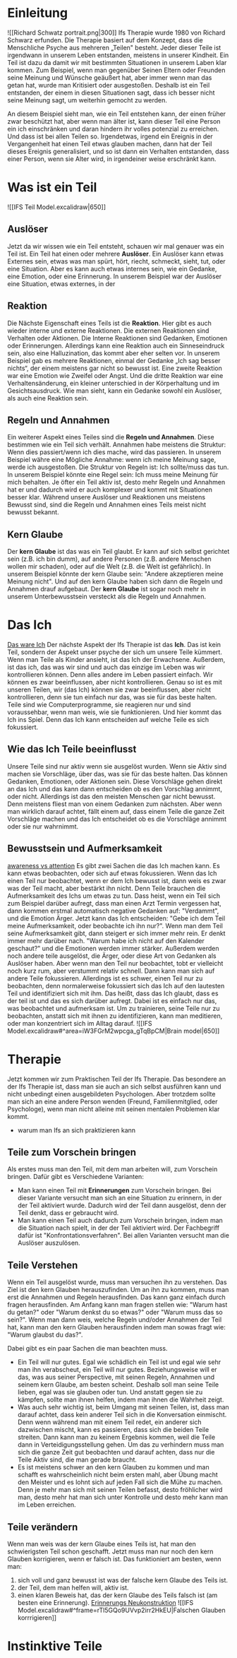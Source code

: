 # Einleitung
![[Richard Schwatz portrait.png|300]]
Ifs Therapie wurde 1980 von Richard Schwarz erfunden. Die Therapie basiert auf dem Konzept, dass die Menschliche Psyche aus mehreren „Teilen" besteht. Jeder dieser Teile ist irgendwann in unserem Leben entstanden, meistens in unserer Kindheit. Ein Teil ist dazu da damit wir mit bestimmten Situationen in unserem Laben klar kommen. Zum Beispiel, wenn man gegenüber Seinen Eltern oder Freunden seine Meinung und Wünsche geäußert hat, aber immer wenn man das getan hat, wurde man Kritisiert oder ausgestoßen. Deshalb ist ein Teil entstanden, der einem in diesen Situationen sagt, dass ich besser nicht seine Meinung sagt, um weiterhin gemocht zu werden.

An diesem Beispiel sieht man, wie ein Teil entstehen kann, der einen früher zwar beschützt hat, aber wenn man älter ist, kann dieser Teil eine Person ein ich einschränken und daran hindern ihr volles potenzial zu erreichen.
Und dass ist bei allen Teilen so. Irgendetwas, irgend ein Ereignis in der Vergangenheit hat einen Teil etwas glauben machen, dann hat der Teil dieses Ereignis generalisiert, und so ist dann ein Verhalten entstanden, dass einer Person, wenn sie Alter wird, in irgendeiner weise erschränkt kann.
# Was ist ein Teil
![[IFS Teil Model.excalidraw|650]]
## Auslöser
Jetzt da wir wissen wie ein Teil entsteht, schauen wir mal genauer was ein Teil ist. Ein Teil hat einen oder mehrere **Auslöser**. Ein Auslöser kann etwas Externes sein, etwas was man spürt, hört, riecht, schmeckt, sieht, tut, oder eine Situation. Aber es kann auch etwas internes sein, wie ein Gedanke, eine Emotion, oder eine Erinnerung. In unserem Beispiel war der Auslöser eine Situation, etwas externes, in der
## Reaktion
Die Nächste Eigenschaft eines Teils ist die **Reaktion**. Hier gibt es auch wieder interne und externe Reaktionen. Die externen Reaktionen sind Verhalten oder Aktionen. Die Interne Reaktionen sind Gedanken, Emotionen oder Erinnerungen. Allerdings kann eine Reaktion auch ein Sinneseindruck sein, also eine Halluzination, das kommt aber eher selten vor. In unserem Beispiel gab es mehrere Reaktionen, einmal der Gedanke „Ich sag besser nichts“, der einem meistens gar nicht so bewusst ist. Eine zweite Reaktion war eine Emotion wie Zweifel oder Angst. Und die dritte Reaktion war eine Verhaltensänderung, ein kleiner unterschied in der Körperhaltung und im Gesichtsausdruck. Wie man sieht, kann ein Gedanke sowohl ein Auslöser, als auch eine Reaktion sein.
## Regeln und Annahmen
Ein weiterer Aspekt eines Teiles sind die **Regeln und Annahmen**. Diese bestimmen wie ein Teil sich verhält. Annahmen habe meistens die Struktur: Wenn dies passiert/wenn ich dies mache, wird das passieren. In unserem Beispiel währe eine Mögliche Annahme: wenn ich meine Meinung sage, werde ich ausgestoßen. 
Die Struktur von Regeln ist: Ich sollte/muss das tun. In unserem Beispiel könnte eine Regel sein: Ich muss meine Meinung für mich behalten.
Je öfter ein Teil aktiv ist, desto mehr Regeln und Annahmen hat er und dadurch wird er auch komplexer und kommt mit Situationen besser klar. Während unsere Auslöser und Reaktionen uns meistens Bewusst sind, sind die Regeln und Annahmen eines Teils meist nicht bewusst bekannt. 
## Kern Glaube
Der **kern Glaube** ist das was ein Teil glaubt. Er kann auf sich selbst gerichtet sein (z.B. ich bin dumm), auf andere Personen (z.B. andere Menschen wollen mir schaden), oder auf die Welt (z.B. die Welt ist gefährlich). In unserem Beispiel könnte der kern Glaube sein: "Andere akzeptieren meine Meinung nicht". Und auf den kern Glaube haben sich dann die Regeln und Annahmen drauf aufgebaut. Der **kern Glaube** ist sogar noch mehr in unserem Unterbewusstsein versteckt als die Regeln und Annahmen.
# Das Ich
[Das ware Ich](https://youtu.be/3bNHkg4ZPpA?si=op-axxeRfuqbGTNs)
Der nächste Aspekt der Ifs Therapie ist das **Ich**. Das ist kein Teil, sondern der Aspekt unser psyche der sich um unsere Teile kümmert. Wenn man Teile als Kinder ansieht, ist das Ich der Erwachsene. Außerdem, ist das ich, das was wir sind und auch das einzige im Leben was wir kontrollieren können. Denn alles andere im Leben passiert einfach. Wir können es zwar beeinflussen, aber nicht kontrollieren. Genau so ist es mit unseren Teilen, wir (das Ich) können sie zwar beeinflussen, aber nicht kontrollieren, denn sie tun einfach nur das, was sie für das beste halten. Teile sind wie Computerprogramme, sie reagieren nur und sind voraussehbar, wenn man weis, wie sie funktionieren. Und hier kommt das Ich ins Spiel. Denn das Ich kann entscheiden auf welche Teile es sich fokussiert.
## Wie das Ich Teile beeinflusst
Unsere Teile sind nur aktiv wenn sie ausgelöst wurden. Wenn sie Aktiv sind machen sie Vorschläge, über das, was sie für das beste halten. Das können Gedanken, Emotionen, oder Aktionen sein. Diese Vorschläge gehen direkt an das Ich und das kann dann entscheiden ob es den Vorschlag annimmt, oder nicht. Allerdings ist das den meisten Menschen gar nicht bewusst. Denn meistens fliest man von einem Gedanken zum nächsten. Aber wenn man wirklich darauf achtet, fällt einem auf, dass einem Teile die ganze Zeit Vorschläge machen und das Ich entscheidet ob es die Vorschläge annimmt oder sie nur wahrnimmt.
## Bewusstsein und Aufmerksamkeit
[awareness vs attention](https://www.youtube.com/watch?v=_P-szUcfbMc&pp=ygUnYXdhcmVuZXNzIHZzIGNvbnNjaW91c25lc3MgcnVwZXJ0IHNwaXJh)
Es gibt zwei Sachen die das Ich machen kann. Es kann etwas beobachten, oder sich auf etwas fokussieren. Wenn das Ich einen Teil nur beobachtet, wenn er dem Ich bewusst ist, dann weis es zwar was der Teil macht, aber bestärkt ihn nicht. Denn Teile brauchen die Aufmerksamkeit des Ichs um etwas zu tun. 
Dass heist, wenn ein Teil sich zum Beispiel darüber aufregt, dass man einen Arzt Termin vergessen hat, dann kommen erstmal automatisch negative Gedanken auf: "Verdammt", und die Emotion Ärger. Jetzt kann das Ich entscheiden: "Gebe ich dem Teil meine Aufmerksamkeit, oder beobachte ich ihn nur?".  Wenn man dem Teil seine Aufmerksamkeit gibt, dann steigert er sich immer mehr rein. Er denkt immer mehr darüber nach. "Warum habe ich nicht auf den Kalender geschaut?" und die Emotionen werden immer stärker. Außerdem werden noch andere teile ausgelöst, die Ärger, oder diese Art von Gedanken als Auslöser haben. Aber wenn man den Teil nur beobachtet, tobt er vielleicht noch kurz rum, aber verstummt relativ schnell. Dann kann man sich auf andere Teile fokussieren. 
Allerdings ist es schwer, einen Teil nur zu beobachten, denn normalerweise fokussiert sich das Ich auf den lautesten Teil und identifiziert sich mit ihm. Das heißt, dass das Ich glaubt, dass es der teil ist und das es sich darüber aufregt. Dabei ist es einfach nur das, was beobachtet und aufmerksam ist.
Um zu trainieren, seine Teile nur zu beobachten, anstatt sich mit ihnen zu identifizieren, kann man meditieren, oder man konzentriert sich im Alltag darauf.
![[IFS Model.excalidraw#^area=iW3FGrM2wpcga_gTqBpCM|Brain model|650]]
 
# Therapie
Jetzt kommen wir zum Praktischen Teil der Ifs Therapie. Das besondere an der Ifs Therapie ist, dass man sie auch an sich selbst ausführen kann und nicht unbedingt einen ausgebildeten Psychologen. Aber trotzdem sollte man sich an eine andere Person wenden (Freund, Familienmitglied, oder Psychologe), wenn man nicht alleine mit seinen mentalen Problemen klar kommt. 
- warum man Ifs an sich praktizieren kann
## Teile zum Vorschein bringen
Als erstes muss man den Teil, mit dem man arbeiten will, zum Vorschein bringen. Dafür gibt es Verschiedene Varianten:
- Man kann einen Teil mit **Erinnerungen** zum Vorschein bringen. Bei dieser Variante versucht man sich an eine Situation zu erinnern, in der der Teil aktiviert wurde. Dadurch wird der Teil dann ausgelöst, denn der Teil denkt, dass er gebraucht wird.
- Man kann einen Teil auch dadurch zum Vorschein bringen, indem man die Situation nach spielt, in der der Teil aktiviert wird. Der Fachbegriff dafür ist "Konfrontationsverfahren".
Bei allen Varianten versucht man die Auslöser auszulösen.
## Teile Verstehen
Wenn ein Teil ausgelöst wurde, muss man versuchen ihn zu verstehen. Das Ziel ist den kern Glauben herauszufinden. Um an ihn zu kommen, muss man erst die Annahmen und Regeln herausfinden. Das kann ganz einfach durch fragen herausfinden. Am Anfang kann man fragen stellen wie: "Warum hast du getan?" oder "Warum denkst du so etwas?" oder "Warum muss das so sein?". Wenn man dann weis, welche Regeln und/oder Annahmen der Teil hat, kann man den kern Glauben herausfinden indem man sowas fragt wie: "Warum glaubst du das?". 

Dabei gibt es ein paar Sachen die man beachten muss.
- Ein Teil will nur gutes. Egal wie schädlich ein Teil ist und egal wie sehr man ihn verabscheut, ein Teil will nur gutes. Beziehungsweise will er das, was aus seiner Perspective, mit seinen Regeln, Annahmen und seinem kern Glaube, am besten scheint. Deshalb soll man seine Teile lieben, egal was sie glauben oder tun. Und anstatt gegen sie zu kämpfen, sollte man ihnen helfen, indem man ihnen die Wahrheit zeigt.
- Was auch sehr wichtig ist, beim Umgang mit seinen Teilen, ist, dass man darauf achtet, dass kein anderer Teil sich in die Konversation einmischt. Denn wenn während man mit einem Teil redet, ein anderer sich dazwischen mischt, kann es passieren, dass sich die beiden Teile streiten. Dann kann man zu keinem Ergebnis kommen, weil die Teile dann in Verteidigungsstellung gehen. Um das zu verhindern muss man sich die ganze Zeit gut beobachten und darauf achten, dass nur die Teile Aktiv sind, die man gerade braucht.
- Es ist meistens schwer an den kern Glauben zu kommen und man schafft es wahrscheinlich nicht beim ersten mahl, aber Übung macht den Meister und es lohnt sich auf jeden Fall sich die Mühe zu machen. Denn je mehr man sich mit seinen Teilen befasst, desto fröhlicher wird man, desto mehr hat man sich unter Kontrolle und desto mehr kann man im Leben erreichen. 
## Teile verändern
Wenn man weis was der kern Glaube eines Teils ist, hat man den schwierigsten Teil schon geschafft. Jetzt muss man nur noch den kern Glauben korrigieren, wenn er falsch ist. Das funktioniert am besten, wenn man:
1. sich voll und ganz bewusst ist was der falsche kern Glaube des Teils ist.
2. der Teil, dem man helfen will, aktiv ist.
3. einen klaren Beweis hat, das der kern Glaube des Teils falsch ist (am besten eine Erinnerung).
[Erinnerungs Neukonstruktion](https://youtu.be/PWfpLtgxDi4?si=QHYjCpho2OlrE5cT)
![[IFS Model.excalidraw#^frame=rTl5GQo9UVvp2irr2HkEU|Falschen Glauben korrrigieren]]
# Instinktive Teile